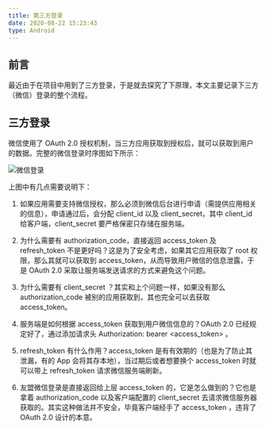 ```yaml
---
title: 第三方登录
date: 2020-08-22 15:23:43
type: Android
---
```


## 前言

最近由于在项目中用到了三方登录，于是就去探究了下原理，本文主要记录下三方（微信）登录的整个流程。<!--more-->

## 三方登录

微信使用了 OAuth 2.0 授权机制，当三方应用获取到授权后，就可以获取到用户的数据。完整的微信登录时序图如下所示：

![微信登录](/Users/hefuwei/GitHub/blog/source/_posts/第三方登录/微信登录.png)

上图中有几点需要说明下：

1. 如果应用需要支持微信授权，那么必须到微信后台进行申请（需提供应用相关的信息），申请通过后，会分配 client_id 以及 client_secret，其中 client_id 给客户端，client_secret 要严格保密只存储在服务端。

2. 为什么需要有 authorization_code，直接返回 access_token 及 refresh_token 不是更好吗？这是为了安全考虑，如果其它应用获取了 root 权限，那么其就可以获取到 access_token，从而导致用户微信的信息泄露，于是 OAuth 2.0 采取让服务端发送请求的方式来避免这个问题。

3. 为什么需要有 client_secret ？其实和上个问题一样，如果没有那么 authorization_code 被别的应用获取到，其也完全可以去获取 access_token。

4. 服务端是如何根据 access_token 获取到用户微信信息的？OAuth 2.0 已经规定好了，通过添加请求头 Authorization: bearer <access_token> 。

5. refresh_token 有什么作用？access_token 是有有效期的（也是为了防止其泄漏，有的 App 会将其存本地），当过期后或者想要换个 access_token 时就可以带上 refresh_token 请求微信服务端刷新。 

6. 友盟微信登录是直接返回给上层 access_token 的，它是怎么做到的？它也是拿着 authorization_code 以及客户端配置的 client_secret 去请求微信服务器获取的。其实这种做法并不安全，毕竟客户端经手了 access_token ，违背了 OAuth 2.0 设计的本意。

    

